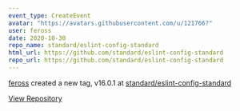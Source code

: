 ```yaml
---
event_type: CreateEvent
avatar: "https://avatars.githubusercontent.com/u/121766?"
user: feross
date: 2020-10-30
repo_name: standard/eslint-config-standard
html_url: https://github.com/standard/eslint-config-standard
repo_url: https://github.com/standard/eslint-config-standard
---
```


<a href='https://github.com/feross' target='_blank'>feross</a> created a new tag, v16.0.1 at <a href='https://github.com/standard/eslint-config-standard' target='_blank'>standard/eslint-config-standard</a>

<a href='https://github.com/standard/eslint-config-standard' target='_blank'>View Repository</a>
